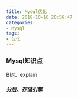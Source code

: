 ```yaml
---
title: Mysql优化
date: 2018-10-16 20:56:47
categories: 
- Mysql
tags:
- 优化
---
```


### Mysql知识点

B树、explain

<!--more--> 

##### 分层、存储引擎

